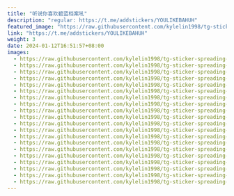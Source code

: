 ```yaml
---
title: "听说你喜欢碧蓝档案吼"
description: "regular: https://t.me/addstickers/YOULIKEBAHUH"
featured_image: "https://raw.githubusercontent.com/kylelin1998/tg-sticker-spreading-worldwide-images/main/img/4620d590-99f2-4e18-b170-e83fbba2202e.jpg"
link: "https://t.me/addstickers/YOULIKEBAHUH"
weight: 3
date: 2024-01-12T16:51:57+08:00
images:
  - https://raw.githubusercontent.com/kylelin1998/tg-sticker-spreading-worldwide-images/main/img/4620d590-99f2-4e18-b170-e83fbba2202e.jpg
  - https://raw.githubusercontent.com/kylelin1998/tg-sticker-spreading-worldwide-images/main/img/8fc4c539-e80f-4f90-9fa7-bd3644cde6c7.jpg
  - https://raw.githubusercontent.com/kylelin1998/tg-sticker-spreading-worldwide-images/main/img/7359ecc6-93ee-4bc0-85bd-3b054c37af46.jpg
  - https://raw.githubusercontent.com/kylelin1998/tg-sticker-spreading-worldwide-images/main/img/e5e3f62d-7c07-4b64-b22c-d3464a95eaa9.jpg
  - https://raw.githubusercontent.com/kylelin1998/tg-sticker-spreading-worldwide-images/main/img/a9f1cb71-74c0-4105-942e-6d05f84cf098.jpg
  - https://raw.githubusercontent.com/kylelin1998/tg-sticker-spreading-worldwide-images/main/img/160fb460-9b81-4c5d-91cf-f8e9aea9d0bd.jpg
  - https://raw.githubusercontent.com/kylelin1998/tg-sticker-spreading-worldwide-images/main/img/f3bf9bd1-9bc8-48e3-8c81-756eb15526fe.jpg
  - https://raw.githubusercontent.com/kylelin1998/tg-sticker-spreading-worldwide-images/main/img/37b5f756-173d-4f52-b5f7-ae493fc2256f.jpg
  - https://raw.githubusercontent.com/kylelin1998/tg-sticker-spreading-worldwide-images/main/img/05decffd-cc88-44eb-b4f2-c6061ddbc5ca.jpg
  - https://raw.githubusercontent.com/kylelin1998/tg-sticker-spreading-worldwide-images/main/img/f049a264-61d4-493b-b12b-46574559cc96.jpg
  - https://raw.githubusercontent.com/kylelin1998/tg-sticker-spreading-worldwide-images/main/img/31fe6a78-874f-4d1a-a716-5db4e9986a27.jpg
  - https://raw.githubusercontent.com/kylelin1998/tg-sticker-spreading-worldwide-images/main/img/0e34097e-783c-4341-91fc-3f6337e4e525.jpg
  - https://raw.githubusercontent.com/kylelin1998/tg-sticker-spreading-worldwide-images/main/img/39c24868-54a7-4c3a-9b37-c1fbc4a0cbd6.jpg
  - https://raw.githubusercontent.com/kylelin1998/tg-sticker-spreading-worldwide-images/main/img/04e326a9-8722-446f-95e8-3b26370044c1.jpg
  - https://raw.githubusercontent.com/kylelin1998/tg-sticker-spreading-worldwide-images/main/img/7464b4c4-945e-4ecb-8f8f-346bdde44125.jpg
  - https://raw.githubusercontent.com/kylelin1998/tg-sticker-spreading-worldwide-images/main/img/680c03ea-4f7f-4cdd-9fe0-82fdbd5f1301.jpg
  - https://raw.githubusercontent.com/kylelin1998/tg-sticker-spreading-worldwide-images/main/img/7367b168-6922-4e5f-b980-04c9ee03c410.jpg
  - https://raw.githubusercontent.com/kylelin1998/tg-sticker-spreading-worldwide-images/main/img/816ddea3-16dd-40d2-a1f3-d497ad492c60.jpg
  - https://raw.githubusercontent.com/kylelin1998/tg-sticker-spreading-worldwide-images/main/img/f0021197-7ecf-4651-8631-87fed832a007.jpg
  - https://raw.githubusercontent.com/kylelin1998/tg-sticker-spreading-worldwide-images/main/img/e7f8039e-7607-40fa-9bb7-665794bf37d3.jpg
---
```

